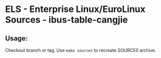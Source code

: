 # ELS - Enterprise Linux/EuroLinux Sources - ibus-table-cangjie
 
## Usage:
  Checkout branch or tag. Use `make sources` to recreate  SOURCE0 archive.
